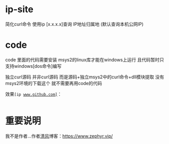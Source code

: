 # ip-site
简化curl命令 使用ip [x.x.x.x]查询 IP地址归属地 (默认查询本机公网IP)

# code
code 里面的代码需要安装 msys2的linux库才能在windows上运行 且代码暂时只支持windows[dos命令]编写

独立curl源码 并非curl源码 而是源码+独立msys2中的curl命令+dll模块提取 
没有msys2环境的下载这个 就不需要再用code的代码

效果<code>[ip www.github.com]</code>：
<p><a href="https://wx2.sinaimg.cn/mw1024/0066ebxvgy1flk5y1o6gqj30bc060tbg.jpg" target="_blank"><img src="https://wx2.sinaimg.cn/mw1024/0066ebxvgy1flk5y1o6gqj30bc060tbg.jpg" alt="" style="max-width:100%;"></a></p>

# 重要说明
我不是作者...作者<a href="https://www.feng.ee/">清风</a>博客：https://www.zephyr.vip/
